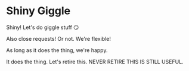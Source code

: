 # Shiny Giggle

Shiny! Let's do giggle stuff 😏

Also close requests! Or not. We're flexible!

As long as it does the thing, we're happy.

It does the thing. Let's retire this.  NEVER RETIRE THIS IS STILL USEFUL.

